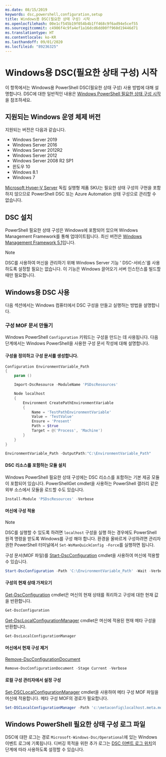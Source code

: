 ```yaml
---
ms.date: 08/15/2019
keywords: dsc,powershell,configuration,setup
title: Windows용 DSC(필요한 상태 구성) 시작
ms.openlocfilehash: 00e1cf545b19f054b4b1ff468c9f6ad94e5cef55
ms.sourcegitcommit: c4906f4c9fa4ef1a16dcd6dd00ff960d19446d71
ms.translationtype: HT
ms.contentlocale: ko-KR
ms.lasthandoff: 09/01/2020
ms.locfileid: "89236325"
---
```

# <a name="get-started-with-desired-state-configuration-dsc-for-windows"></a>Windows용 DSC(필요한 상태 구성) 시작

이 항목에서는 Windows용 PowerShell DSC(필요한 상태 구성) 사용 방법에 대해 설명합니다.
DSC에 대한 일반적인 내용은 [Windows PowerShell 필요한 상태 구성 시작](../overview/overview.md)을 참조하세요.

## <a name="supported-windows-operation-system-versions"></a>지원되는 Windows 운영 체제 버전

지원되는 버전은 다음과 같습니다.

- Windows Server 2019
- Windows Server 2016
- Windows Server 2012R2
- Windows Server 2012
- Windows Server 2008 R2 SP1
- 윈도우 10
- Windows 8.1
- Windows 7

[Microsoft Hyper-V Server](/windows-server/virtualization/hyper-v/hyper-v-server-2016) 독립 실행형 제품 SKU는 필요한 상태 구성의 구현을 포함하지 않으므로 PowerShell DSC 또는 Azure Automation 상태 구성으로 관리할 수 없습니다.

## <a name="installing-dsc"></a>DSC 설치

PowerShell 필요한 상태 구성은 Windows에 포함되어 있으며 Windows Management Framework를 통해 업데이트됩니다. 최신 버전은 [Windows Management Framework 5.1](https://www.microsoft.com/download/details.aspx?id=54616)입니다.

> [!NOTE]
> DSC를 사용하여 머신을 관리하기 위해 Windows Server 기능 ' DSC-서비스'를 사용하도록 설정할 필요는 없습니다.
> 이 기능은 Windows 끌어오기 서버 인스턴스를 빌드할 때만 필요합니다.

## <a name="using-dsc-for-windows"></a>Windows용 DSC 사용

다음 섹션에서는 Windows 컴퓨터에서 DSC 구성을 만들고 실행하는 방법을 설명합니다.

### <a name="creating-a-configuration-mof-document"></a>구성 MOF 문서 만들기

Windows PowerShell `Configuration` 키워드는 구성을 만드는 데 사용됩니다.
다음 단계에서는 Windows PowerShell을 사용한 구성 문서 작성에 대해 설명합니다.

#### <a name="define-a-configuration-and-generate-the-configuration-document"></a>구성을 정의하고 구성 문서를 생성합니다.

```powershell
Configuration EnvironmentVariable_Path
{
    param ()

    Import-DscResource -ModuleName 'PSDscResources'

    Node localhost
    {
        Environment CreatePathEnvironmentVariable
        {
            Name = 'TestPathEnvironmentVariable'
            Value = 'TestValue'
            Ensure = 'Present'
            Path = $true
            Target = @('Process', 'Machine')
        }
    }
}

EnvironmentVariable_Path -OutputPath:"C:\EnvironmentVariable_Path"
```

#### <a name="install-a-module-containing-dsc-resources"></a>DSC 리소스를 포함하는 모듈 설치

Windows PowerShell 필요한 상태 구성에는 DSC 리소스를 포함하는 기본 제공 모듈이 포함되어 있습니다.
PowerShellGet cmdlet을 사용하는 PowerShell 갤러리 같은 외부 소스에서 모듈을 로드할 수도 있습니다.

```PowerShell
Install-Module 'PSDscResources' -Verbose
```

#### <a name="apply-the-configuration-to-the-machine"></a>머신에 구성 적용

> [!NOTE]
> DSC를 실행할 수 있도록 하려면 `localhost` 구성을 실행 하는 경우에도 PowerShell 원격 명령을 받도록 Windows를 구성 해야 합니다. 환경을 올바르게 구성하려면 관리자 권한 PowerShell 터미널에서 `Set-WsManQuickConfig -Force`를 실행하면 됩니다.

구성 문서(MOF 파일)를 [Start-DscConfiguration](/powershell/module/psdesiredstateconfiguration/start-dscconfiguration) cmdlet을 사용하여 머신에 적용할 수 있습니다.

```powershell
Start-DscConfiguration -Path 'C:\EnvironmentVariable_Path' -Wait -Verbose
```

#### <a name="get-the-current-state-of-the-configuration"></a>구성의 현재 상태 가져오기

[Get-DscConfiguration](/powershell/module/psdesiredstateconfiguration/get-dscconfiguration) cmdlet은 머신의 현재 상태를 쿼리하고 구성에 대한 현재 값을 반환합니다.

```powershell
Get-DscConfiguration
```

[Get-DscLocalConfigurationManager](/powershell/module/psdesiredstateconfiguration/get-dscLocalConfigurationManager) cmdlet은 머신에 적용된 현재 메타 구성을 반환합니다.

```powershell
Get-DscLocalConfigurationManager
```

#### <a name="remove-the-current-configuration-from-a-machine"></a>머신에서 현재 구성 제거

[Remove-DscConfigurationDocument](/powershell/module/psdesiredstateconfiguration/remove-dscconfigurationdocument)

```powershell
Remove-DscConfigurationDocument -Stage Current -Verbose
```

#### <a name="configure-settings-in-local-configuration-manager"></a>로컬 구성 관리자에서 설정 구성

[Set-DSCLocalConfigurationManager](/powershell/module/PSDesiredStateConfiguration/Set-DscLocalConfigurationManager) cmdlet을 사용하여 메타 구성 MOF 파일을 머신에 적용합니다.
메타 구성 MOF의 경로가 필요합니다.

```powershell
Set-DSCLocalConfigurationManager -Path 'c:\metaconfig\localhost.meta.mof' -Verbose
```

## <a name="windows-powershell-desired-state-configuration-log-files"></a>Windows PowerShell 필요한 상태 구성 로그 파일

DSC에 대한 로그는 경로 `Microsoft-Windows-Dsc/Operational`에 있는 Windows 이벤트 로그에 기록됩니다.
디버깅 목적을 위한 추가 로그는 [DSC 이벤트 로그 위치](/powershell/scripting/dsc/troubleshooting/troubleshooting#where-are-dsc-event-logs)의 단계에 따라 사용하도록 설정할 수 있습니다.
